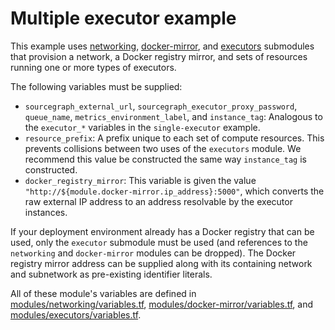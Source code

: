 # Multiple executor example

This example uses [networking](https://registry.terraform.io/modules/sourcegraph/executors/google/4.4.1/submodules/networking), [docker-mirror](https://registry.terraform.io/modules/sourcegraph/executors/google/4.4.1/submodules/docker-mirror), and [executors](https://registry.terraform.io/modules/sourcegraph/executors/google/4.4.1/submodules/executors) submodules that provision a network, a Docker registry mirror, and sets of resources running one or more types of executors.

The following variables must be supplied:

- `sourcegraph_external_url`, `sourcegraph_executor_proxy_password`, `queue_name`, `metrics_environment_label`, and `instance_tag`: Analogous to the `executor_*` variables in the `single-executor` example.
- `resource_prefix`: A prefix unique to each set of compute resources. This prevents collisions between two uses of the `executors` module. We recommend this value be constructed the same way `instance_tag` is constructed.
- `docker_registry_mirror`: This variable is given the value `"http://${module.docker-mirror.ip_address}:5000"`, which converts the raw external IP address to an address resolvable by the executor instances.

If your deployment environment already has a Docker registry that can be used, only the `executor` submodule must be used (and references to the `networking` and `docker-mirror` modules can be dropped). The Docker registry mirror address can be supplied along with its containing network and subnetwork as pre-existing identifier literals.

All of these module's variables are defined in [modules/networking/variables.tf](https://github.com/sourcegraph/terraform-google-executors/blob/v4.4.1/modules/networking/variables.tf), [modules/docker-mirror/variables.tf](https://github.com/sourcegraph/terraform-google-executors/blob/v4.4.1/modules/docker-mirror/variables.tf), and [modules/executors/variables.tf](https://github.com/sourcegraph/terraform-google-executors/blob/v4.4.1/modules/executors/variables.tf).
